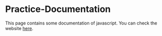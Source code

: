 # Practice-Documentation
This page contains some documentation of javascript.
You can check the website <a href="https://staxegolo.github.io/Practice-Documentation/">here</a>.
